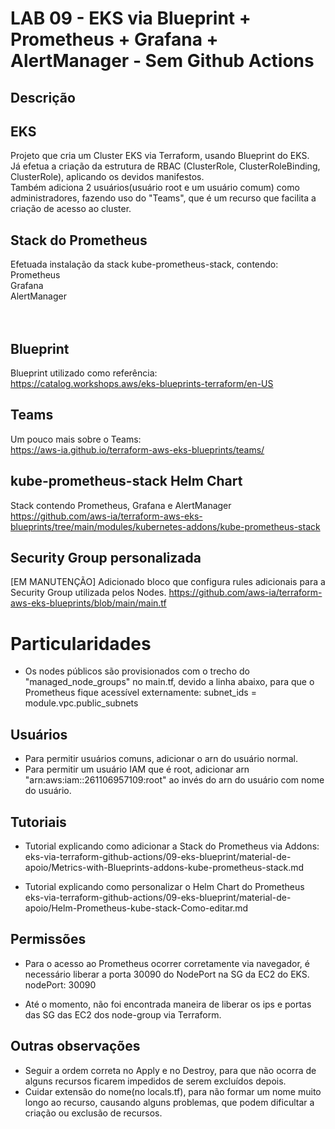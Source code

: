 

# LAB 09 - EKS via Blueprint + Prometheus + Grafana + AlertManager - Sem Github Actions

## Descrição

## EKS
Projeto que cria um Cluster EKS via Terraform, usando Blueprint do EKS.<br/>
Já efetua a criação da estrutura de RBAC (ClusterRole, ClusterRoleBinding, ClusterRole), aplicando os devidos manifestos.<br/>
Também adiciona 2 usuários(usuário root e um usuário comum) como administradores, fazendo uso do "Teams", que é um recurso que facilita a criação de acesso ao cluster.<br/>

## Stack do Prometheus

Efetuada instalação da stack kube-prometheus-stack, contendo:<br/>
Prometheus<br/>
Grafana<br/>
AlertManager<br/>
<br/><br/>

## Blueprint
Blueprint utilizado como referência:<br/>
<https://catalog.workshops.aws/eks-blueprints-terraform/en-US><br/>

## Teams
Um pouco mais sobre o Teams:<br/>
<https://aws-ia.github.io/terraform-aws-eks-blueprints/teams/><br/>

## kube-prometheus-stack Helm Chart
Stack contendo Prometheus, Grafana e AlertManager
<https://github.com/aws-ia/terraform-aws-eks-blueprints/tree/main/modules/kubernetes-addons/kube-prometheus-stack>

## Security Group personalizada
[EM MANUTENÇÃO]
Adicionado bloco que configura rules adicionais para a Security Group utilizada pelos Nodes.
<https://github.com/aws-ia/terraform-aws-eks-blueprints/blob/main/main.tf>



# Particularidades

- Os nodes públicos são provisionados com o trecho do "managed_node_groups" no main.tf, devido a linha abaixo, para que o Prometheus fique acessível externamente:
subnet_ids      = module.vpc.public_subnets

## Usuários

- Para permitir usuários comuns, adicionar o arn do usuário normal.
- Para permitir um usuário IAM que é root, adicionar arn "arn:aws:iam::261106957109:root" ao invés do arn do usuário com nome do usuário.

## Tutoriais

- Tutorial explicando como adicionar a Stack do Prometheus via Addons:
eks-via-terraform-github-actions/09-eks-blueprint/material-de-apoio/Metrics-with-Blueprints-addons-kube-prometheus-stack.md

- Tutorial explicando como personalizar o Helm Chart do Prometheus
eks-via-terraform-github-actions/09-eks-blueprint/material-de-apoio/Helm-Prometheus-kube-stack-Como-editar.md

## Permissões

- Para o acesso ao Prometheus ocorrer corretamente via navegador, é necessário liberar a porta 30090 do NodePort na SG da EC2 do EKS.
nodePort: 30090

- Até o momento, não foi encontrada maneira de liberar os ips e portas das SG das EC2 dos node-group via Terraform.

## Outras observações

- Seguir a ordem correta no Apply e no Destroy, para que não ocorra de alguns recursos ficarem impedidos de serem excluídos depois.
- Cuidar extensão do nome(no locals.tf), para não formar um nome muito longo ao recurso, causando alguns problemas, que podem dificultar a criação ou exclusão de recursos.